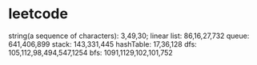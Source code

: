 # leetcode
string(a sequence of characters): 3,49,30;
linear list: 86,16,27,732
queue: 641,406,899
stack: 143,331,445
hashTable: 17,36,128
dfs: 105,112,98,494,547,1254
bfs: 1091,1129,102,101,752